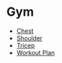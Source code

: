 # Gym 
- [Chest](chest.md)
- [Shoulder](shoulder.md)
- [Tricep](tricep.md)
- [Workout Plan](workout-plan.md)